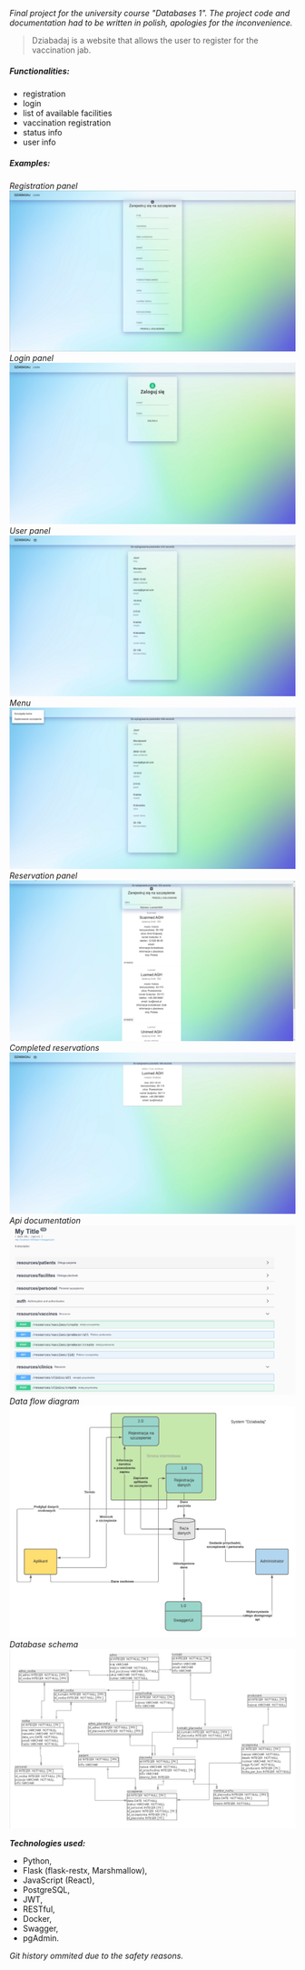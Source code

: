 
*Final project for the university course "Databases 1". The project code and documentation had to be written in polish, apologies for the inconvenience.*

> Dziabadaj is a website that allows the user
> to register for the vaccination jab.

##### Functionalities:
- registration
- login
- list of available facilities
- vaccination registration
- status info
- user info

##### Examples:
*Registration panel*
![drawing](https://github.com/mateuszGorczany/Dziabadaj/blob/main/examples/register_panel.png)
*Login panel*
![drawing](https://github.com/mateuszGorczany/Dziabadaj/blob/main/examples/login_panel.png)
*User panel*
![drawing](https://github.com/mateuszGorczany/Dziabadaj/blob/main/examples/user_panel.png)
*Menu*
![drawing](https://github.com/mateuszGorczany/Dziabadaj/blob/main/examples/menu.png)
*Reservation panel*
![drawing](https://github.com/mateuszGorczany/Dziabadaj/blob/main/examples/vaccination_reserv.png)
*Completed reservations*
![drawing](https://github.com/mateuszGorczany/Dziabadaj/blob/main/examples/reservations_made.png)
*Api documentation*
![drawing](https://github.com/mateuszGorczany/Dziabadaj/blob/main/examples/api_docs.png)
*Data flow diagram*
![drawing](https://github.com/mateuszGorczany/Dziabadaj/blob/main/examples/dfd.png)
*Database schema*
![drawing](https://github.com/mateuszGorczany/Dziabadaj/blob/main/examples/Schema.png)


***Technologies used:***
- Python, 
- Flask (flask-restx, Marshmallow), 
- JavaScript (React), 
- PostgreSQL, 
- JWT, 
- RESTful, 
- Docker, 
- Swagger, 
- pgAdmin.

*Git history ommited due to the safety reasons.*
